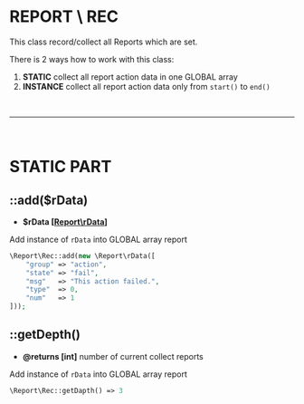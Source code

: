 # REPORT \ REC
This class record/collect all Reports which are set.

There is 2 ways how to work with this class:
1) **STATIC** collect all report action data in one GLOBAL array
1) **INSTANCE** collect all report action data only from `start()` to `end()`

<br>
<hr>
<br>

# STATIC PART

## ::add($rData)
- **$rData [[Report\rData](https://github.com/Zerig/report/blob/master/RDATA.md)]**

Add instance of `rData` into GLOBAL array report

```php
\Report\Rec::add(new \Report\rData([
	"group" => "action",
	"state" => "fail",
	"msg"   => "This action failed.",
	"type"  => 0,
	"num"   => 1
]));

```


## ::getDepth()
- **@returns [int]** number of current collect reports

Add instance of `rData` into GLOBAL array report

```php
\Report\Rec::getDapth()	=> 3

```
